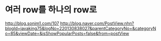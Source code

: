 # 여러 row를 하나의 row로

http://blog.sonim1.com/107
http://blog.naver.com/PostView.nhn?blogId=javaking75&logNo=220130838027&parentCategoryNo=&categoryNo=85&viewDate=&isShowPopularPosts=false&from=postView
